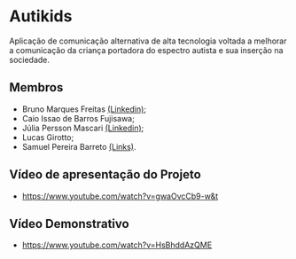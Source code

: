 # **Autikids**
Aplicação de comunicação alternativa de alta tecnologia voltada a melhorar a comunicação da criança portadora do espectro autista e sua inserção na sociedade.

## **Membros**
* Bruno Marques Freitas [(Linkedin)](https://www.linkedin.com/in/bruno-freitas-30a21526a/);
* Caio Issao de Barros Fujisawa;
* Júlia Persson Mascari [(Linkedin)](https://www.linkedin.com/in/juliapmascari);
* Lucas Girotto;
* Samuel Pereira Barreto [(Links)](https://linktr.ee/sampereirabrt).

## **Vídeo de apresentação do Projeto**
* https://www.youtube.com/watch?v=gwaOvcCb9-w&t

## **Vídeo Demonstrativo**
* https://www.youtube.com/watch?v=HsBhddAzQME
